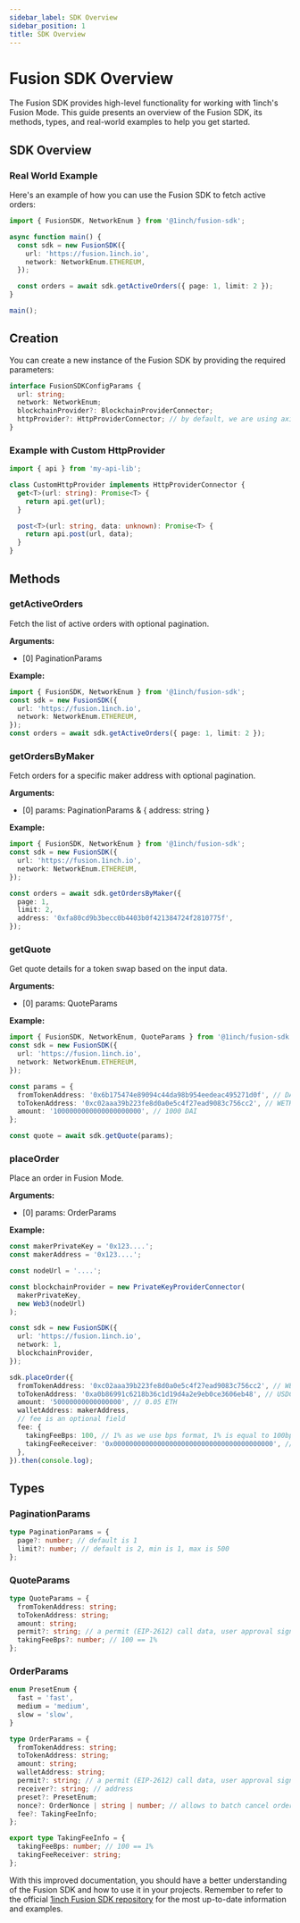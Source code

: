 ```yaml
---
sidebar_label: SDK Overview
sidebar_position: 1
title: SDK Overview
---
```


# Fusion SDK Overview

The Fusion SDK provides high-level functionality for working with 1inch's Fusion Mode. This guide presents an overview of the Fusion SDK, its methods, types, and real-world examples to help you get started.

## SDK Overview

### Real World Example

Here's an example of how you can use the Fusion SDK to fetch active orders:

```typescript
import { FusionSDK, NetworkEnum } from '@1inch/fusion-sdk';

async function main() {
  const sdk = new FusionSDK({
    url: 'https://fusion.1inch.io',
    network: NetworkEnum.ETHEREUM,
  });

  const orders = await sdk.getActiveOrders({ page: 1, limit: 2 });
}

main();
```

## Creation

You can create a new instance of the Fusion SDK by providing the required parameters:

```typescript
interface FusionSDKConfigParams {
  url: string;
  network: NetworkEnum;
  blockchainProvider?: BlockchainProviderConnector;
  httpProvider?: HttpProviderConnector; // by default, we are using axios
}
```

### Example with Custom HttpProvider

```typescript
import { api } from 'my-api-lib';

class CustomHttpProvider implements HttpProviderConnector {
  get<T>(url: string): Promise<T> {
    return api.get(url);
  }

  post<T>(url: string, data: unknown): Promise<T> {
    return api.post(url, data);
  }
}
```

## Methods

### getActiveOrders

Fetch the list of active orders with optional pagination.

**Arguments:**

- [0] PaginationParams

**Example:**

```typescript
import { FusionSDK, NetworkEnum } from '@1inch/fusion-sdk';
const sdk = new FusionSDK({
  url: 'https://fusion.1inch.io',
  network: NetworkEnum.ETHEREUM,
});
const orders = await sdk.getActiveOrders({ page: 1, limit: 2 });
```

### getOrdersByMaker

Fetch orders for a specific maker address with optional pagination.

**Arguments:**

- [0] params: PaginationParams & { address: string }

**Example:**

```typescript
import { FusionSDK, NetworkEnum } from '@1inch/fusion-sdk';
const sdk = new FusionSDK({
  url: 'https://fusion.1inch.io',
  network: NetworkEnum.ETHEREUM,
});

const orders = await sdk.getOrdersByMaker({
  page: 1,
  limit: 2,
  address: '0xfa80cd9b3becc0b4403b0f421384724f2810775f',
});
```

### getQuote

Get quote details for a token swap based on the input data.

**Arguments:**

- [0] params: QuoteParams

**Example:**

```typescript
import { FusionSDK, NetworkEnum, QuoteParams } from '@1inch/fusion-sdk';
const sdk = new FusionSDK({
  url: 'https://fusion.1inch.io',
  network: NetworkEnum.ETHEREUM,
});

const params = {
  fromTokenAddress: '0x6b175474e89094c44da98b954eedeac495271d0f', // DAI
  toTokenAddress: '0xc02aaa39b223fe8d0a0e5c4f27ead9083c756cc2', // WETH
  amount: '1000000000000000000000', // 1000 DAI
};

const quote = await sdk.getQuote(params);
```

### placeOrder

Place an order in Fusion Mode.

**Arguments:**

- [0] params: OrderParams

**Example:**

```typescript
const makerPrivateKey = '0x123....';
const makerAddress = '0x123....';

const nodeUrl = '....';

const blockchainProvider = new PrivateKeyProviderConnector(
  makerPrivateKey,
  new Web3(nodeUrl)
);

const sdk = new FusionSDK({
  url: 'https://fusion.1inch.io',
  network: 1,
  blockchainProvider,
});

sdk.placeOrder({
  fromTokenAddress: '0xc02aaa39b223fe8d0a0e5c4f27ead9083c756cc2', // WETH
  toTokenAddress: '0xa0b86991c6218b36c1d19d4a2e9eb0ce3606eb48', // USDC
  amount: '50000000000000000', // 0.05 ETH
  walletAddress: makerAddress,
  // fee is an optional field
  fee: {
    takingFeeBps: 100, // 1% as we use bps format, 1% is equal to 100bps
    takingFeeReceiver: '0x0000000000000000000000000000000000000000', // fee receiver address
  },
}).then(console.log);
```

## Types

### PaginationParams

```typescript
type PaginationParams = {
  page?: number; // default is 1
  limit?: number; // default is 2, min is 1, max is 500
};
```

### QuoteParams

```typescript
type QuoteParams = {
  fromTokenAddress: string;
  toTokenAddress: string;
  amount: string;
  permit?: string; // a permit (EIP-2612) call data, user approval sign
  takingFeeBps?: number; // 100 == 1%
};
```

### OrderParams

```typescript
enum PresetEnum {
  fast = 'fast',
  medium = 'medium',
  slow = 'slow',
}

type OrderParams = {
  fromTokenAddress: string;
  toTokenAddress: string;
  amount: string;
  walletAddress: string;
  permit?: string; // a permit (EIP-2612) call data, user approval sign
  receiver?: string; // address
  preset?: PresetEnum;
  nonce?: OrderNonce | string | number; // allows to batch cancel orders. by default: not used
  fee?: TakingFeeInfo;
};

export type TakingFeeInfo = {
  takingFeeBps: number; // 100 == 1%
  takingFeeReceiver: string;
};
```

With this improved documentation, you should have a better understanding of the Fusion SDK and how to use it in your projects. Remember to refer to the official [1inch Fusion SDK repository](https://github.com/1inch/fusion-sdk) for the most up-to-date information and examples.
